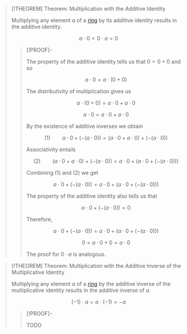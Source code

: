 >[!THEOREM] Theorem: Multiplication with the Additive Identity
>
>Multiplying any element $a$ of a [ring](Ring.md) by its additive identity results in the additive identity.
>
>$$
>a \cdot 0 = 0 \cdot a = 0
>$$
>
>>[!PROOF]-
>>
>>The property of the additive identity tells us that $0 = 0 + 0$ and so
>>
>>$$
>>a \cdot 0 = a \cdot (0 + 0)
>>$$
>>
>>The distributivity of multiplication gives us
>>
>>$$
>>a \cdot (0 + 0) = a \cdot 0 + a \cdot 0
>>$$
>>
>>$$
>>a \cdot 0 = a \cdot 0 + a \cdot 0
>>$$
>>
>>By the existence of additive inverses we obtain
>>
>>$$
>>(1) \qquad a \cdot 0 + (- (a \cdot 0)) = (a \cdot 0 + a \cdot 0) + (- (a \cdot 0))
>>$$
>>
>>Associativity entails
>>
>>$$
>>(2) \qquad (a \cdot 0 + a \cdot 0) + (- (a \cdot 0)) = a \cdot 0 + (a \cdot 0 + (- (a \cdot 0)))
>>$$
>>
>>Combining $(1)$ and $(2)$ we get
>>
>>$$
>>a \cdot 0 + (- (a \cdot 0)) = a \cdot 0 + (a \cdot 0 + (- (a \cdot 0)))
>>$$
>>
>>The property of the additive identity also tells us that
>>
>>$$
>>a \cdot 0 + (- (a \cdot 0)) = 0
>>$$
>>
>>Therefore,
>>
>>$$
>>a \cdot 0 + (- (a \cdot 0)) = a \cdot 0 + (a \cdot 0 + (- (a \cdot 0)))
>>$$
>>
>>$$
>>0 = a \cdot 0 + 0 = a \cdot 0
>>$$
>>
>>The proof for $0 \cdot a$ is analogous.
>>
>

>[!THEOREM] Theorem: Multiplication with the Additive Inverse of the Multiplicative Identity
>
>Multiplying any element $a$ of a [ring](Ring.md) by the additive inverse of the multiplicative identity results in the additive inverse of $a$.
>
>$$
>(-1)\cdot a = a \cdot (-1) = -a
>$$
>
>>[!PROOF]-
>>
>>TODO
>>
>